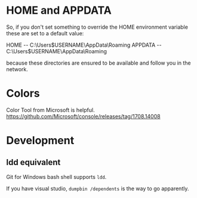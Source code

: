 # HOME and APPDATA

So, if you don't set something to override the HOME environment variable these are set to a default value:

HOME -- C:\Users\$USERNAME\AppData\Roaming
APPDATA -- C:\Users\$USERNAME\AppData\Roaming

because these directories are ensured to be available and follow you in the network.

# Colors
Color Tool from Microsoft is helpful.
https://github.com/Microsoft/console/releases/tag/1708.14008

# Development

## ldd equivalent
Git for Windows bash shell supports `ldd`.

If you have visual studio, `dumpbin /dependents` is the way to go apparently.


